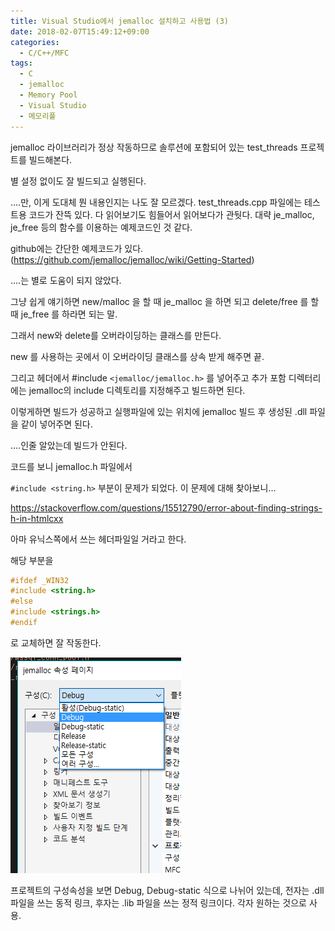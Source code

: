 ```yaml
---
title: Visual Studio에서 jemalloc 설치하고 사용법 (3)
date: 2018-02-07T15:49:12+09:00
categories:
  - C/C++/MFC
tags:
  - C
  - jemalloc
  - Memory Pool
  - Visual Studio
  - 메모리풀
---
```

jemalloc 라이브러리가 정상 작동하므로 솔루션에 포함되어 있는 test_threads 프로젝트를 빌드해본다.

별 설정 없이도 잘 빌드되고 실행된다.

....만, 이게 도대체 뭔 내용인지는 나도 잘 모르겠다. test\_threads.cpp 파일에는 테스트용 코드가 잔뜩 있다. 다 읽어보기도 힘들어서 읽어보다가 관둿다. 대략 je_malloc, je_free 등의 함수를 이용하는 예제코드인 것 같다.

github에는 간단한 예제코드가 있다. (<https://github.com/jemalloc/jemalloc/wiki/Getting-Started>)

....는 별로 도움이 되지 않았다.

그냥 쉽게 얘기하면 new/malloc 을 할 때 je_malloc 을 하면 되고 delete/free 를 할 때 je_free 를 하라면 되는 말.

그래서 new와 delete를 오버라이딩하는 클래스를 만든다.

new 를 사용하는 곳에서 이 오버라이딩 클래스를 상속 받게 해주면 끝.

그리고 헤더에서 #include `<jemalloc/jemalloc.h>` 를 넣어주고 추가 포함 디렉터리에는 jemalloc의 include 디렉토리를 지정해주고 빌드하면 된다.

이렇게하면 빌드가 성공하고 실행파일에 있는 위치에 jemalloc 빌드 후 생성된 .dll 파일을 같이 넣어주면 된다.

....인줄 알았는데 빌드가 안된다.

코드를 보니 jemalloc.h 파일에서

`#include <string.h>` 부분이 문제가 되었다. 이 문제에 대해 찾아보니...

<https://stackoverflow.com/questions/15512790/error-about-finding-strings-h-in-htmlcxx>

아마 유닉스쪽에서 쓰는 헤더파일일 거라고 한다.

해당 부분을

```cpp
#ifdef _WIN32
#include <string.h>
#else
#include <strings.h>
#endif
```

로 교체하면 잘 작동한다.

![](/assets/images/jemalloc-project.png)

프로젝트의 구성속성을 보면 Debug, Debug-static 식으로 나뉘어 있는데, 전자는 .dll 파일을 쓰는 동적 링크, 후자는 .lib 파일을 쓰는 정적 링크이다. 각자 원하는 것으로 사용.
